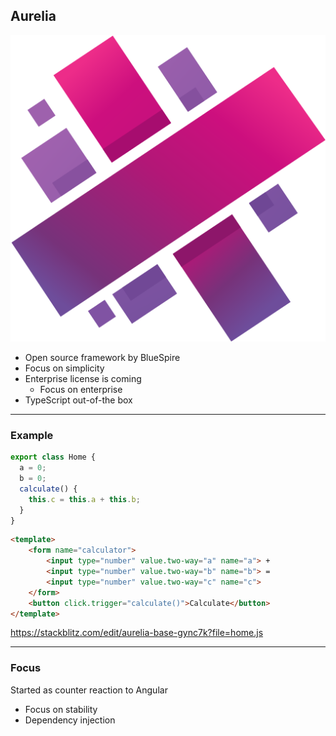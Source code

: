 ## Aurelia

![aurelia](/img/aurelia.svg) <!-- .element class="emblem logo-emblem" -->

* Open source framework by BlueSpire
* Focus on simplicity
* Enterprise license is coming
    * Focus on enterprise
* TypeScript out-of-the box

---

### Example

```ts
export class Home {
  a = 0;
  b = 0;
  calculate() {
    this.c = this.a + this.b;
  }
}
```

```html
<template>
	<form name="calculator">
		<input type="number" value.two-way="a" name="a"> +
		<input type="number" value.two-way="b" name="b"> =
		<input type="number" value.two-way="c" name="c">
	</form>
	<button click.trigger="calculate()">Calculate</button>
</template>
```

<!-- .element class="compact" -->

https://stackblitz.com/edit/aurelia-base-gync7k?file=home.js  <!-- .element target="_blank" class="reference" -->

---

### Focus

Started as counter reaction to Angular

* Focus on stability
* Dependency injection
